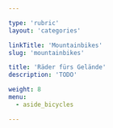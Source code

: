 ```yaml
---

type: 'rubric'
layout: 'categories'

linkTitle: 'Mountainbikes'
slug: 'mountainbikes'

title: 'Räder fürs Gelände'
description: 'TODO'

weight: 8
menu:
  - aside_bicycles

---
```

